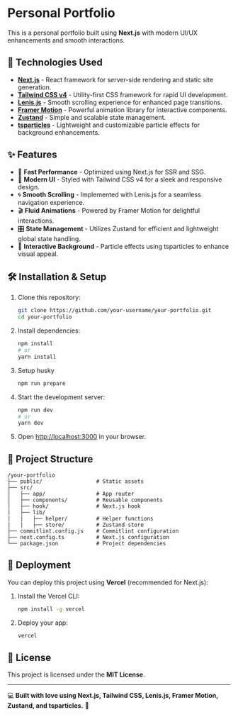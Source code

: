 # Personal Portfolio

This is a personal portfolio built using **Next.js** with modern UI/UX enhancements and smooth interactions.

## 🚀 Technologies Used

- **[Next.js](https://nextjs.org/)** - React framework for server-side rendering and static site generation.
- **[Tailwind CSS v4](https://tailwindcss.com/)** - Utility-first CSS framework for rapid UI development.
- **[Lenis.js](https://github.com/studio-freight/lenis)** - Smooth scrolling experience for enhanced page transitions.
- **[Framer Motion](https://www.framer.com/motion/)** - Powerful animation library for interactive components.
- **[Zustand](https://zustand-demo.pmnd.rs/)** - Simple and scalable state management.
- **[tsparticles](https://particles.js.org/)** - Lightweight and customizable particle effects for background
  enhancements.

## ✨ Features

- 🚀 **Fast Performance** - Optimized using Next.js for SSR and SSG.
- 🎨 **Modern UI** - Styled with Tailwind CSS v4 for a sleek and responsive design.
- 🌀 **Smooth Scrolling** - Implemented with Lenis.js for a seamless navigation experience.
- 🎬 **Fluid Animations** - Powered by Framer Motion for delightful interactions.
- 🎛️ **State Management** - Utilizes Zustand for efficient and lightweight global state handling.
- 🌌 **Interactive Background** - Particle effects using tsparticles to enhance visual appeal.

## 🛠️ Installation & Setup

1. Clone this repository:
   ```sh
   git clone https://github.com/your-username/your-portfolio.git
   cd your-portfolio
   ```

2. Install dependencies:
   ```sh
   npm install
   # or
   yarn install
   ```

3. Setup husky
   ```sh
   npm run prepare
   ```

4. Start the development server:
   ```sh
   npm run dev
   # or
   yarn dev
   ```

4. Open [http://localhost:3000](http://localhost:3000) in your browser.

## 📂 Project Structure

```
/your-portfolio
├── public/                 # Static assets
├── src/
│   ├── app/                # App router
│   ├── components/         # Reusable components
│   ├── hook/               # Next.js hook
|   ├── lib/        
|   |   ├── helper/         # Helper functions
|   |   ├── store/          # Zustand store
├── commitlint.config.js    # Commitlint configuration
├── next.config.ts          # Next.js configuration
└── package.json            # Project dependencies
```

## 📌 Deployment

You can deploy this project using **Vercel** (recommended for Next.js):

1. Install the Vercel CLI:
   ```sh
   npm install -g vercel
   ```
2. Deploy your app:
   ```sh
   vercel
   ```

## 📜 License

This project is licensed under the **MIT License**.

---

💻 **Built with love using Next.js, Tailwind CSS, Lenis.js, Framer Motion, Zustand, and tsparticles.** 🚀

